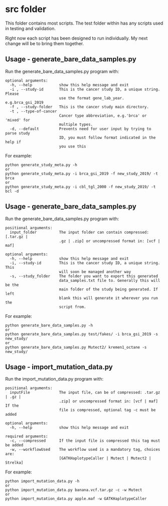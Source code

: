 # src folder
This folder contains most scripts. 
The test folder within has any scripts used in testing and validation.

Right now each script has been designed to run individually. 
My next change will be to bring them together.
## Usage - generate_bare_data_samples.py
Run the generate_bare_data_samples.py program with:

```
optional arguments:
  -h, --help            show this help message and exit
  -i , --study-id       This is the cancer study ID, a unique string. Please
                        use the format gene_lab_year. e.g.brca_gsi_2019
  -f , --study-folder   This is the cancer study main directory.
  -t , --type-of-cancer 
                        Cancer type abbreviation, e.g.'brca' or 'mixed' for
                        multiple types.
  -d, --default         Prevents need for user input by trying to parse study
                        ID, you must follow format indicated in the help if
                        you use this
```

For example:

```
python generate_study_meta.py -h
or
python generate_study_meta.py -i brca_gsi_2019 -f new_study_2019/ -t brca
or
python generate_study_meta.py -i cbl_tgl_2000 -f new_study_2019/ -t bcl -d
```
## Usage - generate_bare_data_samples.py
Run the generate_bare_data_samples.py program with:

```
positional arguments:
  input_folder          The input folder can contain compressed: [.tar.gz |
                        .gz | .zip] or uncompressed format in: [vcf | maf]

optional arguments:
  -h, --help            show this help message and exit
  -i, --study-id        This is the cancer study ID, a unique string. This
                        will soon be managed another way
  -s, --study_folder    The folder you want to export this generated
                        data_samples.txt file to. Generally this will be the
                        main folder of the study being generated. If left
                        blank this will generate it wherever you run the
                        script from.
```

For example:

```
python generate_bare_data_samples.py -h
or
python generate_bare_data_samples.py test/fakes/ -i brca_gsi_2019 -s new_study/
or
python generate_bare_data_samples.py Mutect2/ kremen1_octane -s new_study/ 
```
## Usage - import_mutation_data.py
Run the import_mutation_data.py program with:

```
positional arguments:
  inputFile             The input file, can be of compressed: .tar.gz | .gz |
                        .zip] or uncompressed format in: [vcf | maf] If the
                        file is compressed, optional tag -c must be added

optional arguments:
  -h, --help            show this help message and exit

required arguments:
  -c, --compressed      If the input file is compressed this tag must be added
  -w, --workflowUsed    The workflow used is a mandatory tag, choices are:
                        [GATKHaplotypeCaller | Mutect | Mutect2 | Strelka]
```

For example:

```
python import_mutation_data.py -h
or
python import_mutation_data.py banana.vcf.tar.gz -c -w Mutect
or
python import_mutation_data.py apple.maf -w GATKHaplotypeCaller
```